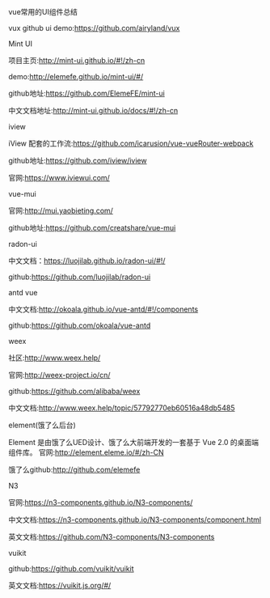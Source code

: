 vue常用的UI组件总结

vux github ui demo:https://github.com/airyland/vux


Mint UI

项目主页:http://mint-ui.github.io/#!/zh-cn

demo:http://elemefe.github.io/mint-ui/#/

github地址:https://github.com/ElemeFE/mint-ui

中文文档地址:http://mint-ui.github.io/docs/#!/zh-cn


iview

iView 配套的工作流:https://github.com/icarusion/vue-vueRouter-webpack

github地址:https://github.com/iview/iview

官网:https://www.iviewui.com/


vue-mui

官网:http://mui.yaobieting.com/

github地址:https://github.com/creatshare/vue-mui


radon-ui

中文文档：https://luojilab.github.io/radon-ui/#!/

github:https://github.com/luojilab/radon-ui


antd vue

中文文档:http://okoala.github.io/vue-antd/#!/components

github:https://github.com/okoala/vue-antd


weex

社区:http://www.weex.help/

官网:http://weex-project.io/cn/

github:https://github.com/alibaba/weex

中文文档:http://www.weex.help/topic/57792770eb60516a48db5485


element(饿了么后台)

Element 是由饿了么UED设计、饿了么大前端开发的一套基于 Vue 2.0 的桌面端组件库。
官网:http://element.eleme.io/#/zh-CN

饿了么github:http://github.com/elemefe


N3

官网:https://n3-components.github.io/N3-components/

中文文档:https://n3-components.github.io/N3-components/component.html

英文文档:https://github.com/N3-components/N3-components


vuikit

github:https://github.com/vuikit/vuikit

英文文档:https://vuikit.js.org/#/
